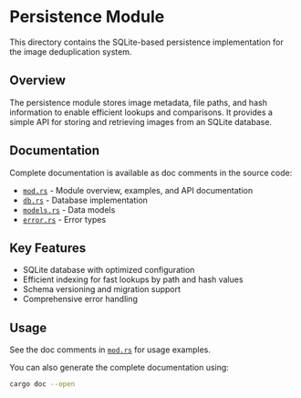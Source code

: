 # Persistence Module

This directory contains the SQLite-based persistence implementation for the image deduplication system.

## Overview

The persistence module stores image metadata, file paths, and hash information to enable efficient lookups and comparisons. It provides a simple API for storing and retrieving images from an SQLite database.

## Documentation

Complete documentation is available as doc comments in the source code:

- [`mod.rs`](./mod.rs) - Module overview, examples, and API documentation
- [`db.rs`](./db.rs) - Database implementation
- [`models.rs`](./models.rs) - Data models
- [`error.rs`](./error.rs) - Error types

## Key Features

- SQLite database with optimized configuration
- Efficient indexing for fast lookups by path and hash values
- Schema versioning and migration support
- Comprehensive error handling

## Usage

See the doc comments in [`mod.rs`](./mod.rs) for usage examples.

You can also generate the complete documentation using:

```bash
cargo doc --open
```
